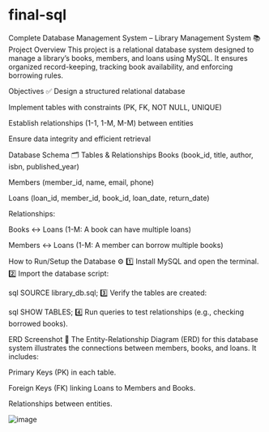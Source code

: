 # final-sql
Complete Database Management System – Library Management System 📚
Project Overview
This project is a relational database system designed to manage a library’s books, members, and loans using MySQL. It ensures organized record-keeping, tracking book availability, and enforcing borrowing rules.

Objectives ✅
Design a structured relational database

Implement tables with constraints (PK, FK, NOT NULL, UNIQUE)

Establish relationships (1-1, 1-M, M-M) between entities

Ensure data integrity and efficient retrieval

Database Schema 🗂️
Tables & Relationships
Books (book_id, title, author, isbn, published_year)

Members (member_id, name, email, phone)

Loans (loan_id, member_id, book_id, loan_date, return_date)

Relationships:

Books ↔ Loans (1-M: A book can have multiple loans)

Members ↔ Loans (1-M: A member can borrow multiple books)

How to Run/Setup the Database ⚙️
1️⃣ Install MySQL and open the terminal. 2️⃣ Import the database script:

sql
SOURCE library_db.sql;
3️⃣ Verify the tables are created:

sql
SHOW TABLES;
4️⃣ Run queries to test relationships (e.g., checking borrowed books).

ERD Screenshot 📌
The Entity-Relationship Diagram (ERD) for this database system illustrates the connections between members, books, and loans. It includes:

Primary Keys (PK) in each table.

Foreign Keys (FK) linking Loans to Members and Books.

Relationships between entities.

![image](https://github.com/user-attachments/assets/da526938-a58b-49a3-938f-ccc854fd3879)
